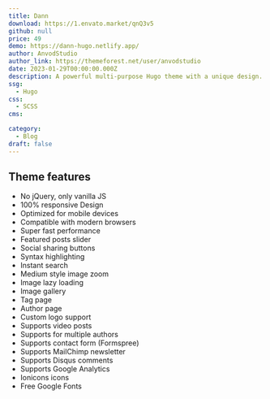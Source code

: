 ```yaml
---
title: Dann
download: https://1.envato.market/qnQ3v5
github: null
price: 49
demo: https://dann-hugo.netlify.app/
author: AnvodStudio
author_link: https://themeforest.net/user/anvodstudio
date: 2023-01-29T00:00:00.000Z
description: A powerful multi-purpose Hugo theme with a unique design. Perfect for your blog or personal website.
ssg:
  - Hugo
css:
  - SCSS
cms:

category:
  - Blog
draft: false
---
```


## Theme features

- No jQuery, only vanilla JS
- 100% responsive Design
- Optimized for mobile devices
- Compatible with modern browsers
- Super fast performance
- Featured posts slider
- Social sharing buttons
- Syntax highlighting
- Instant search
- Medium style image zoom
- Image lazy loading
- Image gallery
- Tag page
- Author page
- Custom logo support
- Supports video posts
- Supports for multiple authors
- Supports contact form (Formspree)
- Supports MailChimp newsletter
- Supports Disqus comments
- Supports Google Analytics
- Ionicons icons
- Free Google Fonts